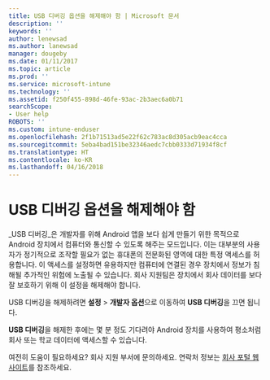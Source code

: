 ```yaml
---
title: USB 디버깅 옵션을 해제해야 함 | Microsoft 문서
description: ''
keywords: ''
author: lenewsad
ms.author: lanewsad
manager: dougeby
ms.date: 01/11/2017
ms.topic: article
ms.prod: ''
ms.service: microsoft-intune
ms.technology: ''
ms.assetid: f250f455-898d-46fe-93ac-2b3aec6a0b71
searchScope:
- User help
ROBOTS: ''
ms.custom: intune-enduser
ms.openlocfilehash: 2f1b71513ad5e22f62c783ac8d305acb9eac4cca
ms.sourcegitcommit: 5eba4bad151be32346aedc7cbb0333d71934f8cf
ms.translationtype: HT
ms.contentlocale: ko-KR
ms.lasthandoff: 04/16/2018
---
```

# <a name="you-need-to-turn-off-usb-debugging"></a>USB 디버깅 옵션을 해제해야 함

_USB 디버깅_은 개발자를 위해 Android 앱을 보다 쉽게 만들기 위한 목적으로 Android 장치에서 컴퓨터와 통신할 수 있도록 해주는 모드입니다. 이는 대부분의 사용자가 정기적으로 조작할 필요가 없는 휴대폰의 전문화된 영역에 대한 특정 액세스를 허용합니다. 이 액세스를 설정하면 유용하지만 컴퓨터에 연결된 경우 장치에서 정보가 침해될 추가적인 위험에 노출될 수 있습니다. 회사 지원팀은 장치에서 회사 데이터를 보다 잘 보호하기 위해 이 설정을 해제해야 합니다.

USB 디버깅을 해제하려면 **설정** > **개발자 옵션**으로 이동하여 **USB 디버깅**을 끄면 됩니다.

**USB 디버깅**을 해제한 후에는 몇 분 정도 기다려야 Android 장치를 사용하여 평소처럼 회사 또는 학교 데이터에 액세스할 수 있습니다.

여전히 도움이 필요하세요? 회사 지원 부서에 문의하세요. 연락처 정보는 [회사 포털 웹 사이트](https://portal.manage.microsoft.com#HelpDeskDialog)를 참조하세요.
